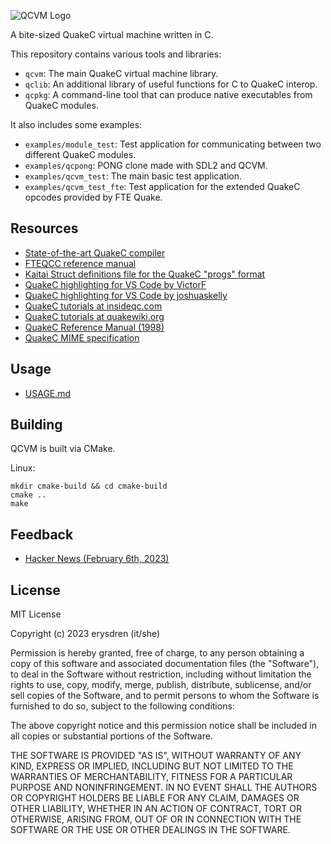 ![QCVM Logo](./.github/logo2.png "QCVM")

A bite-sized QuakeC virtual machine written in C.

This repository contains various tools and libraries:

- `qcvm`: The main QuakeC virtual machine library.
- `qclib`: An additional library of useful functions for C to QuakeC interop.
- `qcpkg`: A command-line tool that can produce native executables from QuakeC modules.

It also includes some examples:

- `examples/module_test`: Test application for communicating between two different QuakeC modules.
- `examples/qcpong`: PONG clone made with SDL2 and QCVM.
- `examples/qcvm_test`: The main basic test application.
- `examples/qcvm_test_fte`: Test application for the extended QuakeC opcodes provided by FTE Quake.

## Resources

- [State-of-the-art QuakeC compiler](https://www.fteqcc.org/)
- [FTEQCC reference manual](https://icculus.org/~marco/quakec/fteqcc_manual.txt)
- [Kaitai Struct definitions file for the QuakeC "progs" format](./contrib/progs.ksy)
- [QuakeC highlighting for VS Code by VictorF](https://marketplace.visualstudio.com/items?itemName=VictorF.quakec)
- [QuakeC highlighting for VS Code by joshuaskelly](https://marketplace.visualstudio.com/items?itemName=joshuaskelly.quakec)
- [QuakeC tutorials at insideqc.com](https://www.insideqc.com/)
- [QuakeC tutorials at quakewiki.org](https://quakewiki.org/wiki/QuakeC_tutorials)
- [QuakeC Reference Manual (1998)](./contrib/quakec-reference-manual.pdf)
- [QuakeC MIME specification](./contrib/x-quakec.xml)

## Usage

- [USAGE.md](./USAGE.md)

## Building

QCVM is built via CMake.

Linux:
```
mkdir cmake-build && cd cmake-build
cmake ..
make
```

## Feedback

- [Hacker News (February 6th, 2023)](https://news.ycombinator.com/item?id=34672598)

## License

MIT License

Copyright (c) 2023 erysdren (it/she)

Permission is hereby granted, free of charge, to any person obtaining a copy
of this software and associated documentation files (the "Software"), to deal
in the Software without restriction, including without limitation the rights
to use, copy, modify, merge, publish, distribute, sublicense, and/or sell
copies of the Software, and to permit persons to whom the Software is
furnished to do so, subject to the following conditions:

The above copyright notice and this permission notice shall be included in all
copies or substantial portions of the Software.

THE SOFTWARE IS PROVIDED "AS IS", WITHOUT WARRANTY OF ANY KIND, EXPRESS OR
IMPLIED, INCLUDING BUT NOT LIMITED TO THE WARRANTIES OF MERCHANTABILITY,
FITNESS FOR A PARTICULAR PURPOSE AND NONINFRINGEMENT. IN NO EVENT SHALL THE
AUTHORS OR COPYRIGHT HOLDERS BE LIABLE FOR ANY CLAIM, DAMAGES OR OTHER
LIABILITY, WHETHER IN AN ACTION OF CONTRACT, TORT OR OTHERWISE, ARISING FROM,
OUT OF OR IN CONNECTION WITH THE SOFTWARE OR THE USE OR OTHER DEALINGS IN THE
SOFTWARE.
